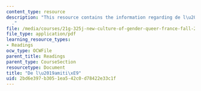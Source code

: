 ```yaml
---
content_type: resource
description: "This resource contains the information regarding de l\u2019amiti\xE9\
  ."
file: /media/courses/21g-325j-new-culture-of-gender-queer-france-fall-2011/2bd6e397b3051ea542c0d78422e33c1f_MIT21G_325JF11_Montaigne.pdf
file_type: application/pdf
learning_resource_types:
- Readings
ocw_type: OCWFile
parent_title: Readings
parent_type: CourseSection
resourcetype: Document
title: "De l\u2019amiti\xE9"
uid: 2bd6e397-b305-1ea5-42c0-d78422e33c1f
---
```

